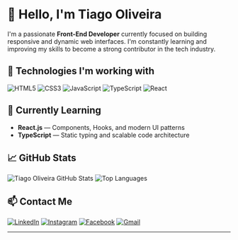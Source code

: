 # 👋 Hello, I'm Tiago Oliveira

I'm a passionate **Front-End Developer** currently focused on building responsive and dynamic web interfaces. I'm constantly learning and improving my skills to become a strong contributor in the tech industry.

## 🚀 Technologies I'm working with

![HTML5](https://img.shields.io/badge/HTML5-E34F26?style=for-the-badge&logo=html5&logoColor=white)
![CSS3](https://img.shields.io/badge/CSS3-1572B6?style=for-the-badge&logo=css3&logoColor=white)
![JavaScript](https://img.shields.io/badge/JavaScript-F7DF1E?style=for-the-badge&logo=javascript&logoColor=black)
![TypeScript](https://img.shields.io/badge/TypeScript-3178C6?style=for-the-badge&logo=typescript&logoColor=white)
![React](https://img.shields.io/badge/React-61DAFB?style=for-the-badge&logo=react&logoColor=black)

## 🌱 Currently Learning

- **React.js** — Components, Hooks, and modern UI patterns  
- **TypeScript** — Static typing and scalable code architecture

## 📈 GitHub Stats

![Tiago Oliveira GitHub Stats](https://github-readme-stats.vercel.app/api?username=Tiagliveira&show_icons=true&theme=radical)
![Top Languages](https://github-readme-stats.vercel.app/api/top-langs/?username=Tiagliveira&layout=compact&theme=radical)

## 📫 Contact Me

[![LinkedIn](https://img.shields.io/badge/LinkedIn-0077B5?style=for-the-badge&logo=linkedin&logoColor=white)](https://www.linkedin.com/in/tiagoliveira-/)
[![Instagram](https://img.shields.io/badge/Instagram-E4405F?style=for-the-badge&logo=instagram&logoColor=white)](https://www.instagram.com/seuusuario)
[![Facebook](https://img.shields.io/badge/Facebook-1877F2?style=for-the-badge&logo=facebook&logoColor=white)](https://www.facebook.com/seuusuario)
[![Gmail](https://img.shields.io/badge/Gmail-D14836?style=for-the-badge&logo=gmail&logoColor=white)](mailto:seuemail@gmail.com)

---




 
